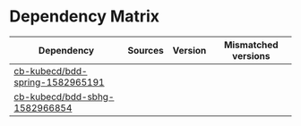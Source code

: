 # Dependency Matrix

Dependency | Sources | Version | Mismatched versions
---------- | ------- | ------- | -------------------
[cb-kubecd/bdd-spring-1582965191](https://github.com/cb-kubecd/bdd-spring-1582965191.git) |  | []() | 
[cb-kubecd/bdd-sbhg-1582966854](https://github.com/cb-kubecd/bdd-sbhg-1582966854.git) |  | []() | 
